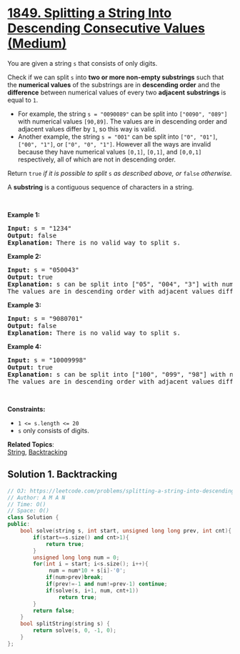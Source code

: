 # [1849. Splitting a String Into Descending Consecutive Values (Medium)](https://leetcode.com/problems/splitting-a-string-into-descending-consecutive-values/)

<p>You are given a string <code>s</code> that consists of only digits.</p>

<p>Check if we can split <code>s</code> into <strong>two or more non-empty substrings</strong> such that the <strong>numerical values</strong> of the substrings are in <strong>descending order</strong> and the <strong>difference</strong> between numerical values of every two <strong>adjacent</strong> <strong>substrings</strong> is equal to <code>1</code>.</p>

<ul>
	<li>For example, the string <code>s = "0090089"</code> can be split into <code>["0090", "089"]</code> with numerical values <code>[90,89]</code>. The values are in descending order and adjacent values differ by <code>1</code>, so this way is valid.</li>
	<li>Another example, the string <code>s = "001"</code> can be split into <code>["0", "01"]</code>, <code>["00", "1"]</code>, or <code>["0", "0", "1"]</code>. However all the ways are invalid because they have numerical values <code>[0,1]</code>, <code>[0,1]</code>, and <code>[0,0,1]</code> respectively, all of which are not in descending order.</li>
</ul>

<p>Return <code>true</code> <em>if it is possible to split</em> <code>s</code>​​​​​​ <em>as described above</em><em>, or </em><code>false</code><em> otherwise.</em></p>

<p>A <strong>substring</strong> is a contiguous sequence of characters in a string.</p>

<p>&nbsp;</p>
<p><strong>Example 1:</strong></p>

<pre><strong>Input:</strong> s = "1234"
<strong>Output:</strong> false
<strong>Explanation:</strong> There is no valid way to split s.
</pre>

<p><strong>Example 2:</strong></p>

<pre><strong>Input:</strong> s = "050043"
<strong>Output:</strong> true
<strong>Explanation:</strong> s can be split into ["05", "004", "3"] with numerical values [5,4,3].
The values are in descending order with adjacent values differing by 1.
</pre>

<p><strong>Example 3:</strong></p>

<pre><strong>Input:</strong> s = "9080701"
<strong>Output:</strong> false
<strong>Explanation:</strong> There is no valid way to split s.
</pre>

<p><strong>Example 4:</strong></p>

<pre><strong>Input:</strong> s = "10009998"
<strong>Output:</strong> true
<strong>Explanation:</strong> s can be split into ["100", "099", "98"] with numerical values [100,99,98].
The values are in descending order with adjacent values differing by 1.
</pre>

<p>&nbsp;</p>
<p><strong>Constraints:</strong></p>

<ul>
	<li><code>1 &lt;= s.length &lt;= 20</code></li>
	<li><code>s</code> only consists of digits.</li>
</ul>


**Related Topics**:  
[String](https://leetcode.com/tag/string/), [Backtracking](https://leetcode.com/tag/backtracking/)

## Solution 1. Backtracking

```cpp
// OJ: https://leetcode.com/problems/splitting-a-string-into-descending-consecutive-values/
// Author: A M A N
// Time: O()
// Space: O()
class Solution {
public:
    bool solve(string s, int start, unsigned long long prev, int cnt){
        if(start==s.size() and cnt>1){
            return true;
        }
        unsigned long long num = 0;
        for(int i = start; i<s.size(); i++){
             num = num*10 + s[i]-'0';
            if(num>prev)break;
            if(prev!=-1 and num!=prev-1) continue;
            if(solve(s, i+1, num, cnt+1))
                return true;
        }
        return false;
    }
    bool splitString(string s) {
        return solve(s, 0, -1, 0);
    }
};
```